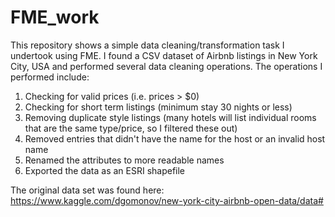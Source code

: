 # FME_work
This repository shows a simple data cleaning/transformation task I undertook using FME.
I found a CSV dataset of Airbnb listings in New York City, USA and performed several data 
cleaning operations. The operations I performed include:

1. Checking for valid prices (i.e. prices > $0)
2. Checking for short term listings (minimum stay 30 nights or less)
3. Removing duplicate style listings (many hotels will list individual 
   rooms that are the same type/price, so I filtered these out)
4. Removed entries that didn't have the name for the host or an invalid host name
5. Renamed the attributes to more readable names
6. Exported the data as an ESRI shapefile


The original data set was found here:
https://www.kaggle.com/dgomonov/new-york-city-airbnb-open-data/data#
